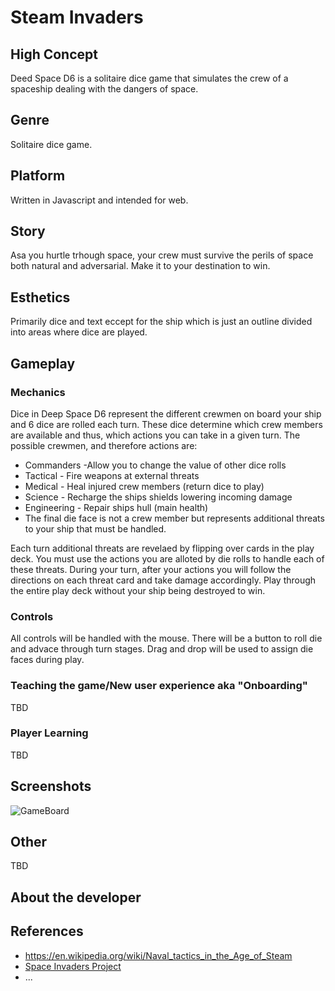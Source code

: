 # Steam Invaders

## High Concept
Deed Space D6 is a solitaire dice game that simulates the crew of a spaceship dealing with the dangers of space. 
## Genre
Solitaire dice game. 

## Platform
Written in Javascript and intended for web. 

## Story
Asa you hurtle trhough space, your crew must survive the perils of space both natural and adversarial. Make it to your destination to win.

## Esthetics
Primarily dice and text eccept for the ship which is just an outline divided into areas where dice are played.

## Gameplay
### Mechanics
Dice in Deep Space D6 represent the different crewmen on board your ship and 6 dice are rolled each turn. These dice determine which crew members are available and thus, which actions you can take in a given turn. The possible crewmen, and therefore actions are:
  - Commanders -Allow you to change the value of other dice rolls
  - Tactical - Fire weapons at external threats
  - Medical - Heal injured crew members (return dice to play)
  - Science - Recharge the ships shields lowering incoming damage
  - Engineering - Repair ships hull (main health)
  - The final die face is not a crew member but represents additional threats to your ship that must be handled.
  
  Each turn additional threats are revelaed by flipping over cards in the play deck. You must use the actions you are alloted by die rolls to handle each of these threats. During your turn, after your actions you will follow the directions on each threat card and take damage accordingly. Play through the entire play deck without your ship being destroyed to win. 


### Controls
All controls will be handled with the mouse. There will be a button to roll die and advace through turn stages. Drag and drop will be used to assign die faces during play. 
  
### Teaching the game/New user experience aka "Onboarding"
TBD
 
### Player Learning
TBD

## Screenshots
![GameBoard](https://cf.geekdo-images.com/images/pic3015064_md.jpg)

## Other
TBD

## About the developer


## References
- https://en.wikipedia.org/wiki/Naval_tactics_in_the_Age_of_Steam
- [Space Invaders Project](http://www.space-invaders.com/home/)
- ...
